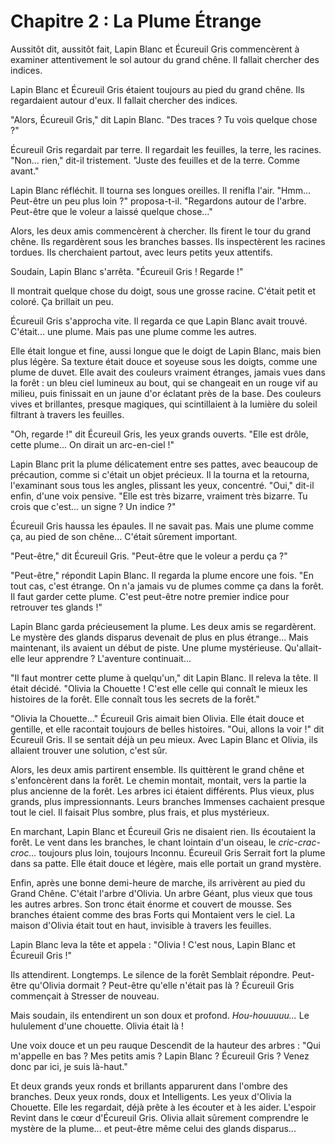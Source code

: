 # Chapitre 2 : La Plume Étrange

Aussitôt dit, aussitôt fait, Lapin Blanc et Écureuil Gris commencèrent à examiner attentivement le sol autour du grand chêne. Il fallait chercher des indices.

Lapin Blanc et Écureuil Gris étaient toujours au pied du grand chêne.  Ils regardaient autour d'eux.  Il fallait chercher des indices.

"Alors, Écureuil Gris," dit Lapin Blanc.  "Des traces ?  Tu vois quelque chose ?"

Écureuil Gris regardait par terre.  Il regardait les feuilles, la terre, les racines.  "Non... rien," dit-il tristement.  "Juste des feuilles et de la terre.  Comme avant."

Lapin Blanc réfléchit.  Il tourna ses longues oreilles.  Il renifla l'air.  "Hmm...  Peut-être un peu plus loin ?" proposa-t-il.  "Regardons autour de l'arbre.  Peut-être que le voleur a laissé quelque chose..."

Alors, les deux amis commencèrent à chercher.  Ils firent le tour du grand chêne.  Ils regardèrent sous les branches basses.  Ils inspectèrent les racines tordues.  Ils cherchaient partout, avec leurs petits yeux attentifs.

Soudain, Lapin Blanc s'arrêta.  "Écureuil Gris !  Regarde !"

Il montrait quelque chose du doigt, sous une grosse racine.  C'était petit et coloré.  Ça brillait un peu.

Écureuil Gris s'approcha vite.  Il regarda ce que Lapin Blanc avait trouvé.  C'était... une plume.  Mais pas une plume comme les autres.

Elle était longue et fine, aussi longue que le doigt de Lapin Blanc, mais bien plus légère. Sa texture était douce et soyeuse sous les doigts, comme une plume de duvet. Elle avait des couleurs vraiment étranges, jamais vues dans la forêt : un bleu ciel lumineux au bout, qui se changeait en un rouge vif au milieu, puis finissait en un jaune d'or éclatant près de la base. Des couleurs vives et brillantes, presque magiques, qui scintillaient à la lumière du soleil filtrant à travers les feuilles.

"Oh, regarde !"  dit Écureuil Gris, les yeux grands ouverts. "Elle est drôle, cette plume... On dirait un arc-en-ciel !"

Lapin Blanc prit la plume délicatement entre ses pattes, avec beaucoup de précaution, comme si c'était un objet précieux. Il la tourna et la retourna, l'examinant sous tous les angles, plissant les yeux, concentré. "Oui," dit-il enfin, d'une voix pensive. "Elle est très bizarre, vraiment très bizarre.  Tu crois que c'est... un signe ? Un indice ?"

Écureuil Gris haussa les épaules.  Il ne savait pas.  Mais une plume comme ça, au pied de son chêne...  C'était sûrement important.

"Peut-être," dit Écureuil Gris.  "Peut-être que le voleur a perdu ça ?"

"Peut-être," répondit Lapin Blanc.  Il regarda la plume encore une fois.  "En tout cas, c'est étrange.  On n'a jamais vu de plumes comme ça dans la forêt.  Il faut garder cette plume.  C'est peut-être notre premier indice pour retrouver tes glands !"

Lapin Blanc garda précieusement la plume.  Les deux amis se regardèrent.  Le mystère des glands disparus devenait de plus en plus étrange...  Mais maintenant, ils avaient un début de piste.  Une plume mystérieuse.  Qu'allait-elle leur apprendre ?  L'aventure continuait...

"Il faut montrer cette plume à quelqu'un," dit Lapin Blanc. Il releva la tête. Il était décidé. "Olivia la Chouette ! C'est elle celle qui connaît le mieux les histoires de la forêt. Elle connaît tous les secrets de la forêt."

"Olivia la Chouette..." Écureuil Gris aimait bien Olivia. Elle était douce et gentille, et elle racontait toujours de belles histoires. "Oui, allons la voir !" dit Écureuil Gris. Il se sentait déjà un peu mieux. Avec Lapin Blanc et Olivia, ils allaient trouver une solution, c'est sûr.

Alors, les deux amis partirent ensemble.  Ils quittèrent le grand chêne et s'enfoncèrent dans la forêt.  Le chemin montait, montait, vers la partie la plus ancienne de la forêt.  Les arbres ici étaient différents.  Plus vieux, plus grands, plus impressionnants.  Leurs branches Immenses cachaient presque tout le ciel.  Il faisait Plus sombre, plus frais, et plus mystérieux.

En marchant, Lapin Blanc et Écureuil Gris ne disaient rien.  Ils écoutaient la forêt.  Le vent dans les branches, le chant lointain d'un oiseau, le *cric-crac-croc...* toujours plus loin, toujours Inconnu.  Écureuil Gris Serrait fort la plume dans sa patte.  Elle était douce et légère, mais elle portait un grand mystère.

Enfin, après une bonne demi-heure de marche, ils arrivèrent au pied du Grand Chêne.  C'était l'arbre d'Olivia.  Un arbre Géant, plus vieux que tous les autres arbres.  Son tronc était énorme et couvert de mousse.  Ses branches étaient comme des bras Forts qui Montaient vers le ciel.  La maison d'Olivia était tout en haut, invisible à travers les feuilles.

Lapin Blanc leva la tête et appela : "Olivia !  C'est nous, Lapin Blanc et Écureuil Gris !"

Ils attendirent.  Longtemps.  Le silence de la forêt Semblait répondre.  Peut-être qu'Olivia dormait ?  Peut-être qu'elle n'était pas là ?  Écureuil Gris commençait à Stresser de nouveau.

Mais soudain, ils entendirent un son doux et profond.  *Hou-houuuuu...*  Le hululement d'une chouette.  Olivia était là !

Une voix douce et un peu rauque Descendit de la hauteur des arbres : "Qui m'appelle en bas ?  Mes petits amis ?  Lapin Blanc ?  Écureuil Gris ?  Venez donc par ici, je suis là-haut."

Et deux grands yeux ronds et brillants apparurent dans l'ombre des branches.  Deux yeux ronds, doux et Intelligents.  Les yeux d'Olivia la Chouette.  Elle les regardait, déjà prête à les écouter et à les aider.  L'espoir Revint dans le cœur d'Écureuil Gris.  Olivia allait sûrement comprendre le mystère de la plume... et peut-être même celui des glands disparus...